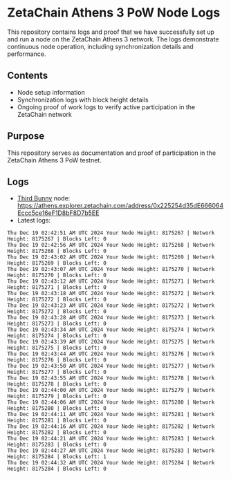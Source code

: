 # ZetaChain Athens 3 PoW Node Logs
This repository contains logs and proof that we have successfully set up and run a node on the ZetaChain Athens 3 network. The logs demonstrate continuous node operation, including synchronization details and performance.

## Contents
- Node setup information
- Synchronization logs with block height details
- Ongoing proof of work logs to verify active participation in the ZetaChain network

## Purpose
This repository serves as documentation and proof of participation in the ZetaChain Athens 3 PoW testnet.

## Logs

- [Third Bunny](https://thirdbunny.xyz/) node: https://athens.explorer.zetachain.com/address/0x225254d35dE666064Eccc5ce16eF1D8bF8D7b5EE
- Latest logs:
```
Thu Dec 19 02:42:51 AM UTC 2024 Your Node Height: 8175267 | Network Height: 8175267 | Blocks Left: 0
Thu Dec 19 02:42:56 AM UTC 2024 Your Node Height: 8175268 | Network Height: 8175268 | Blocks Left: 0
Thu Dec 19 02:43:02 AM UTC 2024 Your Node Height: 8175269 | Network Height: 8175269 | Blocks Left: 0
Thu Dec 19 02:43:07 AM UTC 2024 Your Node Height: 8175270 | Network Height: 8175270 | Blocks Left: 0
Thu Dec 19 02:43:12 AM UTC 2024 Your Node Height: 8175271 | Network Height: 8175271 | Blocks Left: 0
Thu Dec 19 02:43:18 AM UTC 2024 Your Node Height: 8175272 | Network Height: 8175272 | Blocks Left: 0
Thu Dec 19 02:43:23 AM UTC 2024 Your Node Height: 8175272 | Network Height: 8175272 | Blocks Left: 0
Thu Dec 19 02:43:28 AM UTC 2024 Your Node Height: 8175273 | Network Height: 8175273 | Blocks Left: 0
Thu Dec 19 02:43:34 AM UTC 2024 Your Node Height: 8175274 | Network Height: 8175274 | Blocks Left: 0
Thu Dec 19 02:43:39 AM UTC 2024 Your Node Height: 8175275 | Network Height: 8175275 | Blocks Left: 0
Thu Dec 19 02:43:44 AM UTC 2024 Your Node Height: 8175276 | Network Height: 8175276 | Blocks Left: 0
Thu Dec 19 02:43:50 AM UTC 2024 Your Node Height: 8175277 | Network Height: 8175277 | Blocks Left: 0
Thu Dec 19 02:43:55 AM UTC 2024 Your Node Height: 8175278 | Network Height: 8175278 | Blocks Left: 0
Thu Dec 19 02:44:00 AM UTC 2024 Your Node Height: 8175279 | Network Height: 8175279 | Blocks Left: 0
Thu Dec 19 02:44:06 AM UTC 2024 Your Node Height: 8175280 | Network Height: 8175280 | Blocks Left: 0
Thu Dec 19 02:44:11 AM UTC 2024 Your Node Height: 8175281 | Network Height: 8175281 | Blocks Left: 0
Thu Dec 19 02:44:16 AM UTC 2024 Your Node Height: 8175282 | Network Height: 8175282 | Blocks Left: 0
Thu Dec 19 02:44:21 AM UTC 2024 Your Node Height: 8175283 | Network Height: 8175283 | Blocks Left: 0
Thu Dec 19 02:44:27 AM UTC 2024 Your Node Height: 8175283 | Network Height: 8175284 | Blocks Left: 1
Thu Dec 19 02:44:32 AM UTC 2024 Your Node Height: 8175284 | Network Height: 8175284 | Blocks Left: 0
```
